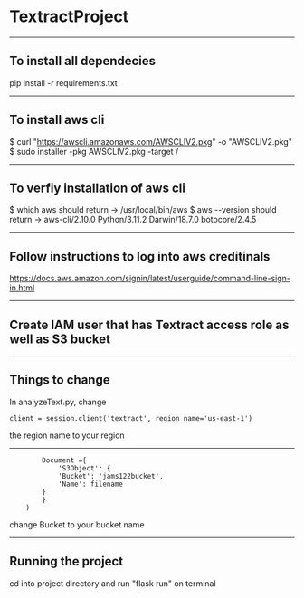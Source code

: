 # TextractProject
---------------------------------------
To install all dependecies
---------------------------------------

pip install -r requirements.txt

---------------------------------------
To install aws cli
---------------------------------------

$ curl "https://awscli.amazonaws.com/AWSCLIV2.pkg" -o "AWSCLIV2.pkg"
$ sudo installer -pkg AWSCLIV2.pkg -target /

---------------------------------------
To verfiy installation of aws cli
---------------------------------------

$ which aws
  should return -> /usr/local/bin/aws 
$ aws --version
  should return -> aws-cli/2.10.0 Python/3.11.2 Darwin/18.7.0 botocore/2.4.5
  
---------------------------------------
Follow instructions to log into aws creditinals
---------------------------------------

https://docs.aws.amazon.com/signin/latest/userguide/command-line-sign-in.html
 
---------------------------------------
Create IAM user that has Textract access role as well as S3 bucket
---------------------------------------

---------------------------------------
Things to change
---------------------------------------

In analyzeText.py, change 

```client = session.client('textract', region_name='us-east-1')``` 

the region name to your region

---------------------------------------
```   text = client.detect_document_text(
        Document ={
            'S3Object': {
            'Bucket': 'jams122bucket',
            'Name': filename
        }
        }
    )
```
 change Bucket to your bucket name

---------------------------------------
Running the project
---------------------------------------

cd into project directory and run "flask run" on terminal

